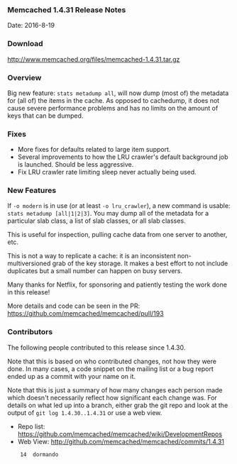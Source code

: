 ### Memcached 1.4.31 Release Notes

Date: 2016-8-19

### Download

http://www.memcached.org/files/memcached-1.4.31.tar.gz

### Overview

Big new feature: `stats metadump all`, will now dump (most of) the metadata
for (all of) the items in the cache. As opposed to cachedump, it does not
cause severe performance problems and has no limits on the amount of keys that
can be dumped.

### Fixes

  * More fixes for defaults related to large item support.
  * Several improvements to how the LRU crawler's default background job is
    launched. Should be less aggressive.
  * Fix LRU crawler rate limiting sleep never actually being used.

### New Features

If `-o modern` is in use (or at least `-o lru_crawler`), a new command is
usable: `stats metadump [all|1|2|3]`. You may dump all of the metadata for a
particular slab class, a list of slab classes, or all slab classes.

This is useful for inspection, pulling cache data from one server to another,
etc.

This is not a way to replicate a cache: it is an inconsistent
non-multiversioned grab of the key storage. It makes a best effort to not
include duplicates but a small number can happen on busy servers.

Many thanks for Netflix, for sponsoring and patiently testing the work done in
this release!

More details and code can be seen in the PR:
https://github.com/memcached/memcached/pull/193

### Contributors

The following people contributed to this release since 1.4.30.

Note that this is based on who contributed changes, not how they were
done.  In many cases, a code snippet on the mailing list or a bug
report ended up as a commit with your name on it.

Note that this is just a summary of how many changes each person made
which doesn't necessarily reflect how significant each change was.
For details on what led up into a branch, either grab the git repo and
look at the output of `git log 1.4.30..1.4.31` or use a web view.

  * Repo list: https://github.com/memcached/memcached/wiki/DevelopmentRepos
  * Web View: http://github.com/memcached/memcached/commits/1.4.31

```
    14	dormando

```
